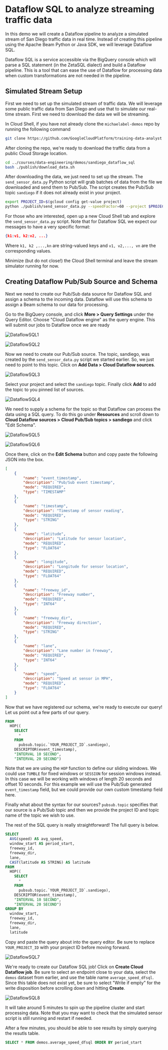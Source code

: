# Dataflow SQL to analyze streaming traffic data

In this demo we will create a Dataflow pipeline to analyze a simulated stream of San Diego traffic data in real time. Instead of creating this pipeline using the Apache Beam Python or Java SDK, we will leverage Dataflow SQL.

Dataflow SQL is a service accessible via the BigQuery console which will parse a SQL statement (in the ZetaSQL dialect) and build a Dataflow pipeline. This is a tool that can ease the use of Dataflow for processing data when custom transformations are not needed in the pipeline.

## Simulated Stream Setup

First we need to set up the simulated stream of traffic data. We will leverage some public traffic data from San Diego and use that to simulate our real-time stream. First we need to download the data we will be streaming.

In Cloud Shell, if you have not already clone the `michaelabel-demos` repo by running the following command

```bash
git clone https://github.com/GoogleCloudPlatform/training-data-analyst

```

After cloning the repo, we're ready to download the traffic data from a public Cloud Storage location.

```bash
cd ../courses/data-engineering/demos/sandiego_dataflow_sql
bash ./publish/download_data.sh
```

After downloading the data, we just need to set up the stream. The `send_sensor_data.py` Python script will grab batches of data from the file we downloaded and send them to Pub/Sub. The script creates the Pub/Sub topic `sandiego` if it does not already exist in your project.

```bash
export PROJECT_ID=$(gcloud config get-value project)
python ./publish/send_sensor_data.py --speedFactor=60 --project $PROJECT_ID
```
For those who are interested, open up a new Cloud Shell tab and explore the `send_sensor_data.py` script. Note that for Dataflow SQL we expect our messages to have a very specific format:

```json
{k1:v1, k2:v2, ...}
```

Where `k1, k2 ,...,kn` are string-valued keys and `v1, v2,..., vn` are the corresponding values.

Minimize (but do not close!) the Cloud Shell terminal and leave the stream simulator running for now.

## Creating Dataflow Pub/Sub Source and Schema

Next we need to create our Pub/Sub data source for Dataflow SQL and assign a schema to the incoming data. Dataflow will use this schema to assign a Beam schema to our data for processing.

Go to the BigQuery console, and click **More > Query Settings** under the Query Editor. Choose "Cloud Dataflow engine" as the query engine. This will submit our jobs to Dataflow once we are ready

![DataflowSQL1](./img/DFSQL1.png)

![DataflowSQL2](./img/DFSQL2.png)

Now we need to create our Pub/Sub source. The topic, sandiego, was created by the `send_sensor_data.py` script we started earlier. So, we just need to point to this topic. Click on **Add Data > Cloud Dataflow sources**.

![DataflowSQL3](./img/DFSQL3.png)

Select your project and select the `sandiego` topic. Finally click **Add** to add the topic to you pinned list of sources.

![DataflowSQL4](./img/DFSQL4.png)

We need to supply a schema for the topic so that Dataflow can process the data using a SQL query. To do this go under **Resources** and scroll down to **Cloud Dataflow sources > Cloud Pub/Sub topics > sandiego** and click "Edit Schema".

![DataflowSQL5](./img/DFSQL5.png)

![DataflowSQL6](./img/DFSQL6.png)

Once there, click on the **Edit Schema** button and copy paste the following JSON into the box.

```json
[
    {
        "name": "event_timestamp",
        "description": "Pub/Sub event timestamp",
        "mode": "REQUIRED",
        "type": "TIMESTAMP"
    },
    {
        "name": "timestamp",
        "description": "Timestamp of sensor reading",
        "mode": "REQUIRED",
        "type": "STRING"
    },
    {
        "name": "latitude",
        "description": "Latitude for sensor location",
        "mode": "REQUIRED",
        "type": "FLOAT64"
    },
    {
        "name": "longitude",
        "description": "Longitude for sensor location",
        "mode": "REQUIRED",
        "type": "FLOAT64"
    },
    {
        "name": "freeway_id",
        "description": "Freeway number",
        "mode": "REQUIRED",
        "type": "INT64"
    },
    {
        "name": "freeway_dir",
        "description": "Freeway direction",
        "mode": "REQUIRED",
        "type": "STRING"
    },
    {
        "name": "lane",
        "description": "Lane number in freeway",
        "mode": "REQUIRED",
        "type": "INT64"
    },
    {
        "name": "speed",
        "description": "Speed at sensor in MPH",
        "mode": "REQUIRED",
        "type": "FLOAT64"
    }
]
```

Now that we have registered our schema, we're ready to execute our query! Let us point out a few parts of our query.

```sql
FROM
  HOP((
    SELECT
      *
    FROM
      pubsub.topic.`YOUR_PROJECT_ID`.sandiego),
    DESCRIPTOR(event_timestamp),
    "INTERVAL 10 SECOND",
    "INTERVAL 20 SECOND")
```

Note that we are using the `HOP` function to define our sliding windows. We could use `TUMBLE` for fixed windows or `SESSION` for session windows instead. In this case we will be working with windows of length 20 seconds and offset 10 seconds. For this example we will use the Pub/Sub generated `event_timestamp` field, but we could provide our own custom timestamp field here.

Finally what about the syntax for our sources? `pubsub.topic` specifies that our source is a Pub/Sub topic and then we provide the project ID and topic name of the topic we wish to use.

The rest of the SQL query is really straightforward! The full query is below.

```sql
SELECT
  AVG(speed) AS avg_speed,
  window_start AS period_start,
  freeway_id,
  freeway_dir,
  lane,
  CAST(latitude AS STRING) AS latitude
FROM
  HOP((
    SELECT
      *
    FROM
      pubsub.topic.`YOUR_PROJECT_ID`.sandiego),
    DESCRIPTOR(event_timestamp),
    "INTERVAL 10 SECOND",
    "INTERVAL 20 SECOND")
GROUP BY
  window_start,
  freeway_id,
  freeway_dir,
  lane,
  latitude
```

Copy and paste the query about into the query editor. Be sure to replace `YOUR_PROJECT_ID` with your project ID before moving forward.

![DataflowSQL7](./img/DFSQL7.png)

We're ready to create our Dataflow SQL job! Click on **Create Cloud Dataflow job**. Be sure to select an endpoint close to your data, select the `demos` dataset from earlier, and use the table name `average_speed_dfsql`. Since this table does not exist yet, be sure to select "Write if empty" for the write disposition before scrolling down and hitting **Create**.

![DataflowSQL8](./img/DFSQL8.png)

It will take around 5 minutes to spin up the pipeline cluster and start processing data. Note that you may want to check that the simulated sensor script is still running and restart if needed.

After a few minutes, you should be able to see results by simply querying the resutls table.

```sql
SELECT * FROM demos.average_speed_dfsql ORDER BY period_start
```
